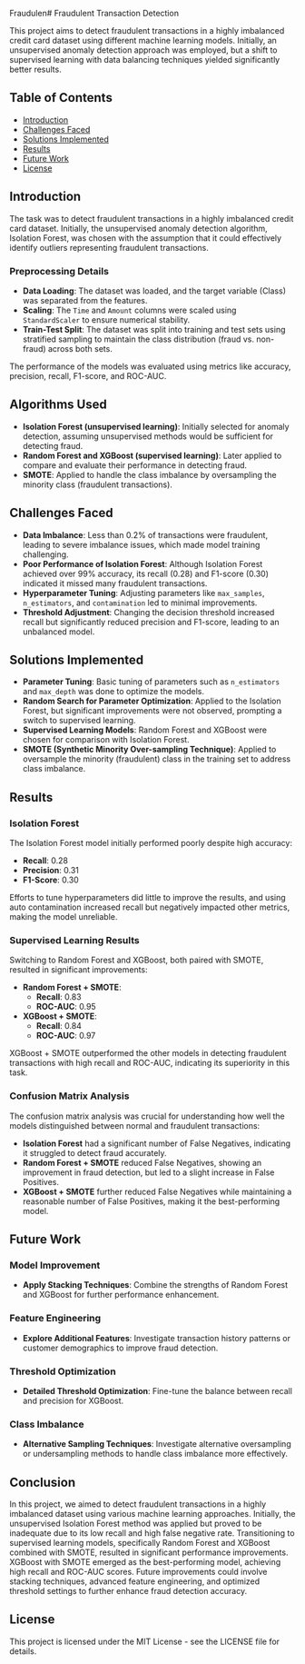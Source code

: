 Fraudulen# Fraudulent Transaction Detection

This project aims to detect fraudulent transactions in a highly imbalanced credit card dataset using different machine learning models. Initially, an unsupervised anomaly detection approach was employed, but a shift to supervised learning with data balancing techniques yielded significantly better results.

## Table of Contents
- [Introduction](#introduction)
- [Challenges Faced](#challenges-faced)
- [Solutions Implemented](#solutions-implemented)
- [Results](#results)
- [Future Work](#future-work)
- [License](#license)

## Introduction
The task was to detect fraudulent transactions in a highly imbalanced credit card dataset. Initially, the unsupervised anomaly detection algorithm, Isolation Forest, was chosen with the assumption that it could effectively identify outliers representing fraudulent transactions.

### Preprocessing Details
- **Data Loading**: The dataset was loaded, and the target variable (Class) was separated from the features.
- **Scaling**: The `Time` and `Amount` columns were scaled using `StandardScaler` to ensure numerical stability.
- **Train-Test Split**: The dataset was split into training and test sets using stratified sampling to maintain the class distribution (fraud vs. non-fraud) across both sets.

The performance of the models was evaluated using metrics like accuracy, precision, recall, F1-score, and ROC-AUC.

## Algorithms Used
- **Isolation Forest (unsupervised learning)**: Initially selected for anomaly detection, assuming unsupervised methods would be sufficient for detecting fraud.
- **Random Forest and XGBoost (supervised learning)**: Later applied to compare and evaluate their performance in detecting fraud.
- **SMOTE**: Applied to handle the class imbalance by oversampling the minority class (fraudulent transactions).

## Challenges Faced
- **Data Imbalance**: Less than 0.2% of transactions were fraudulent, leading to severe imbalance issues, which made model training challenging.
- **Poor Performance of Isolation Forest**: Although Isolation Forest achieved over 99% accuracy, its recall (0.28) and F1-score (0.30) indicated it missed many fraudulent transactions.
- **Hyperparameter Tuning**: Adjusting parameters like `max_samples`, `n_estimators`, and `contamination` led to minimal improvements.
- **Threshold Adjustment**: Changing the decision threshold increased recall but significantly reduced precision and F1-score, leading to an unbalanced model.

## Solutions Implemented
- **Parameter Tuning**: Basic tuning of parameters such as `n_estimators` and `max_depth` was done to optimize the models.
- **Random Search for Parameter Optimization**: Applied to the Isolation Forest, but significant improvements were not observed, prompting a switch to supervised learning.
- **Supervised Learning Models**: Random Forest and XGBoost were chosen for comparison with Isolation Forest.
- **SMOTE (Synthetic Minority Over-sampling Technique)**: Applied to oversample the minority (fraudulent) class in the training set to address class imbalance.

## Results
### Isolation Forest
The Isolation Forest model initially performed poorly despite high accuracy:
- **Recall**: 0.28
- **Precision**: 0.31
- **F1-Score**: 0.30

Efforts to tune hyperparameters did little to improve the results, and using auto contamination increased recall but negatively impacted other metrics, making the model unreliable.

### Supervised Learning Results
Switching to Random Forest and XGBoost, both paired with SMOTE, resulted in significant improvements:
- **Random Forest + SMOTE**:
  - **Recall**: 0.83
  - **ROC-AUC**: 0.95
- **XGBoost + SMOTE**:
  - **Recall**: 0.84
  - **ROC-AUC**: 0.97

XGBoost + SMOTE outperformed the other models in detecting fraudulent transactions with high recall and ROC-AUC, indicating its superiority in this task.

### Confusion Matrix Analysis
The confusion matrix analysis was crucial for understanding how well the models distinguished between normal and fraudulent transactions:
- **Isolation Forest** had a significant number of False Negatives, indicating it struggled to detect fraud accurately.
- **Random Forest + SMOTE** reduced False Negatives, showing an improvement in fraud detection, but led to a slight increase in False Positives.
- **XGBoost + SMOTE** further reduced False Negatives while maintaining a reasonable number of False Positives, making it the best-performing model.

## Future Work
### Model Improvement
- **Apply Stacking Techniques**: Combine the strengths of Random Forest and XGBoost for further performance enhancement.

### Feature Engineering
- **Explore Additional Features**: Investigate transaction history patterns or customer demographics to improve fraud detection.

### Threshold Optimization
- **Detailed Threshold Optimization**: Fine-tune the balance between recall and precision for XGBoost.

### Class Imbalance
- **Alternative Sampling Techniques**: Investigate alternative oversampling or undersampling methods to handle class imbalance more effectively.

## Conclusion
In this project, we aimed to detect fraudulent transactions in a highly imbalanced dataset using various machine learning approaches. Initially, the unsupervised Isolation Forest method was applied but proved to be inadequate due to its low recall and high false negative rate. Transitioning to supervised learning models, specifically Random Forest and XGBoost combined with SMOTE, resulted in significant performance improvements. XGBoost with SMOTE emerged as the best-performing model, achieving high recall and ROC-AUC scores. Future improvements could involve stacking techniques, advanced feature engineering, and optimized threshold settings to further enhance fraud detection accuracy.

## License
This project is licensed under the MIT License - see the LICENSE file for details.
